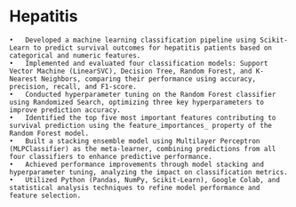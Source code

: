 # Hepatitis
	•	Developed a machine learning classification pipeline using Scikit-Learn to predict survival outcomes for hepatitis patients based on categorical and numeric features.
	•	Implemented and evaluated four classification models: Support Vector Machine (LinearSVC), Decision Tree, Random Forest, and K-Nearest Neighbors, comparing their performance using accuracy, precision, recall, and F1-score.
	•	Conducted hyperparameter tuning on the Random Forest classifier using Randomized Search, optimizing three key hyperparameters to improve prediction accuracy.
	•	Identified the top five most important features contributing to survival prediction using the feature_importances_ property of the Random Forest model.
	•	Built a stacking ensemble model using Multilayer Perceptron (MLPClassifier) as the meta-learner, combining predictions from all four classifiers to enhance predictive performance.
	•	Achieved performance improvements through model stacking and hyperparameter tuning, analyzing the impact on classification metrics.
	•	Utilized Python (Pandas, NumPy, Scikit-Learn), Google Colab, and statistical analysis techniques to refine model performance and feature selection.
